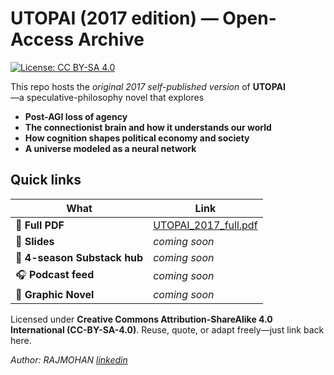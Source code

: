 # UTOPAI (2017 edition) — Open-Access Archive
[![License: CC BY-SA 4.0](https://img.shields.io/badge/License-CC%20BY--SA%204.0-lightgrey.svg)](LICENSE)


This repo hosts the *original 2017 self-published version* of **UTOPAI**  
—a speculative-philosophy novel that explores  

* **Post-AGI loss of agency**  
* **The connectionist brain and how it understands our world**  
* **How cognition shapes political economy and society**  
* **A universe modeled as a neural network**

## Quick links
| What | Link |
|------|------|
| 📖 **Full PDF** | [UTOPAI_2017_full.pdf](UTOPAI_2017_full.pdf)  | 
| 📰 **Slides** | *coming soon* |
| 📰 **4-season Substack hub** | *coming soon* |
| 🎧 **Podcast feed** | *coming soon* |
| 📖 **Graphic Novel** | *coming soon* |



Licensed under **Creative Commons Attribution-ShareAlike 4.0 International (CC-BY-SA-4.0)**.
Reuse, quote, or adapt freely—just link back here.

*Author: RAJMOHAN [linkedin](https://www.linkedin.com/in/rajmohanh/)*  


